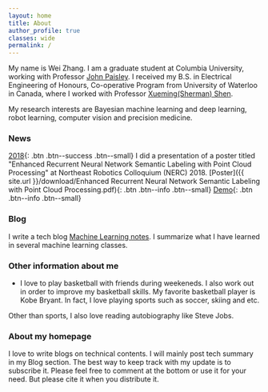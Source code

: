 ```yaml
---
layout: home
title: About
author_profile: true
classes: wide
permalink: /
---
```


My name is Wei Zhang. I am a graduate student at Columbia University, working with Professor [John Paisley](http://www.columbia.edu/~jwp2128/). I received my B.S. in Electrical Engineering of Honours, Co-operative Program from University of Waterloo in Canada, where I worked with Professor [Xueming(Sherman) Shen](http://bbcr.uwaterloo.ca/~xshen/).

My research interests are Bayesian machine learning and deep learning, robot learning, computer vision and precision medicine. 


### News

[2018](#link){: .btn .btn--success .btn--small} I did a presentation of a poster titled "Enhanced Recurrent Neural Network Semantic Labeling with Point Cloud Processing" at Northeast Robotics Colloquium (NERC) 2018. [Poster]({{ site.url }}/download/Enhanced Recurrent Neural Network Semantic Labeling with Point Cloud Processing.pdf){: .btn .btn--info .btn--small}
[Demo](https://www.youtube.com/watch?v=T7zllZbtm2A){: .btn .btn--info .btn--small}

### Blog

I write a tech blog [Machine Learning notes](https://wei2624.github.io/machine%20learning/Machine-Learning-Notes/). I summarize what I have learned in several machine learning classes. 

### Other information about me

* I love to play basketball with friends during weekeneds. I also work out in order to improve my basketball skills. My favorite basketball player is Kobe Bryant. In fact, I love playing sports such as soccer, skiing and etc. 

Other than sports, I also love reading autobiography like Steve Jobs. 

### About my homepage

I love to write blogs on technical contents. I will mainly post tech summary in my Blog section. The best way to keep track with my update is to subscribe it. Please feel free to comment at the bottom or use it for your need. But please cite it when you distribute it.
